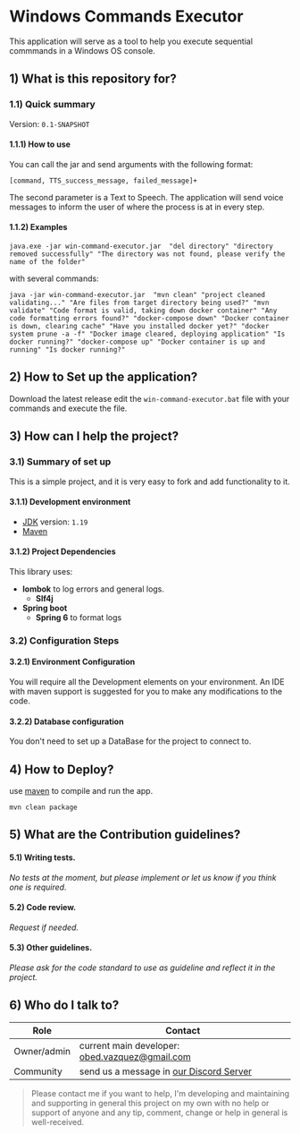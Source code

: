 # Windows Commands Executor
This application will serve as a tool to help you execute sequential commmands in a Windows OS console.

## 1) What is this repository for?

### 1.1) Quick summary
Version: `0.1-SNAPSHOT`

#### 1.1.1) How to use
You can call the jar and send arguments with the following format:

    [command, TTS_success_message, failed_message]+

The second parameter is a Text to Speech. 
The application will send voice messages to inform the user of where the process is at in every step.

#### 1.1.2) Examples
`java.exe -jar win-command-executor.jar  "del directory" "directory removed successfully" "The directory was not found, please verify the name of the folder"`

with several commands:

`java -jar win-command-executor.jar  "mvn clean" "project cleaned validating..." "Are files from target directory being used?" "mvn validate" "Code format is valid, taking down docker container" "Any code formatting errors found?" "docker-compose down" "Docker container is down, clearing cache" "Have you installed docker yet?" "docker system prune -a -f" "Docker image cleared, deploying application" "Is docker running?" "docker-compose up" "Docker container is up and running" "Is docker running?"`

## 2) How to Set up the application?
Download the latest release edit the `win-command-executor.bat` file with your commands and execute the file.

## 3) How can I help the project?

### 3.1) Summary of set up
This is a simple project, and it is very easy to fork and add functionality to it.

#### 3.1.1) Development environment
- [JDK](https://openjdk.org/) version: 	`1.19`
- [Maven](https://maven.apache.org/download.cgi)

#### 3.1.2) Project Dependencies
This library uses:
- **lombok** to log errors and general logs.
    - **Slf4j**
- **Spring boot**
  - **Spring 6** to format logs


### 3.2) Configuration Steps
#### 3.2.1) Environment Configuration
  You will require all the Development elements on your environment. 
  An IDE with maven support is suggested for you to make any modifications to the code.
#### 3.2.2) Database configuration

You don't need to set up a DataBase for the project to connect to.

## 4) How to Deploy?
use [maven](https://spring.io/guides/gs/maven/) to compile and run the app.

`mvn clean package`

## 5) What are the Contribution guidelines?

#### 5.1) Writing tests.

_No tests at the moment, but please implement or let us know if you think one is required._

#### 5.2) Code review.

_Request if needed._

#### 5.3) Other guidelines.

_Please ask for the code standard to use as guideline and reflect it in the project._

## 6) Who do I talk to?

<table>
<thead><tr><th><b>Role</b></th> <th><b>Contact</b></th></tr></thead>
<tr><td>Owner/admin</td><td>current main developer: <a href='mailto:obed.vazquez@gmail.com'>obed.vazquez@gmail.com</a></td></tr>
<!-- <tr><td>Supporters</td><td>we have supporters with knowledge on the setup process of the project only</td></tr> -->
<tr><td>Community</td><td> send us a message in <a href='http://discord.whiteweb.tech'> our Discord Server</a></td></tr>
</table>

>Please contact me if you want to help, I'm developing and maintaining and supporting in general this project 
on my own with no help or support of anyone and any tip, comment, change or help in general is well-received.

